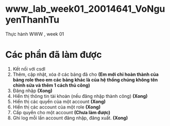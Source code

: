 # www_lab_week01_20014641_VoNguyenThanhTu
Thực hành WWW , week 01
# Các phần đã làm được
1. Kết nối với csdl
2. Thêm, cập nhật, xóa ở các bảng đã cho **(Em mới chỉ hoàn thành của bảng role theo em các bảng khác là của hệ thống chúng không tên chỉnh sửa và thêm 1 cách thủ công)**
3. Đăng nhập **(Xong)**
4. Hiển thị thông tin tài khoản (nếu đăng nhập thành công) **(Xong)**
5. Hiển thị các quyền của một account **(Xong)**
6. Hiển thị các account của một role **(Xong)**
7. Cấp quyền cho một account **(Chưa làm được)**
8. Ghi log mỗi lần account đăng nhập, đăng xuất. **(Xong)**